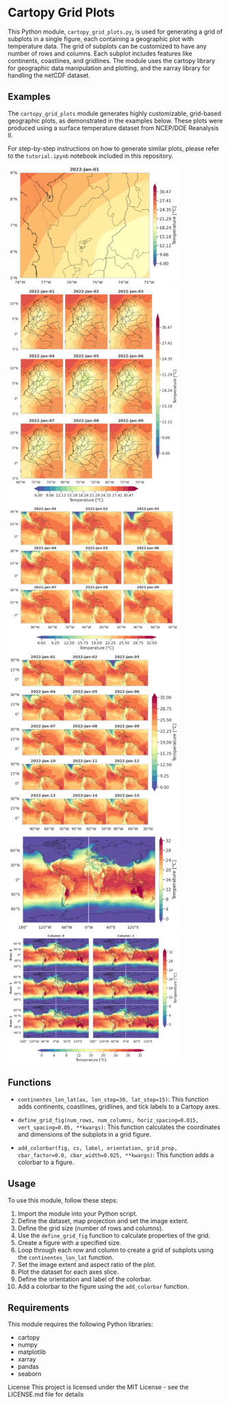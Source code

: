 # Cartopy Grid Plots

This Python module, `cartopy_grid_plots.py`, is used for generating a grid of subplots in a single figure, each containing a geographic plot with temperature data. The grid of subplots can be customized to have any number of rows and columns. Each subplot includes features like continents, coastlines, and gridlines. The module uses the cartopy library for geographic data manipulation and plotting, and the xarray library for handling the netCDF dataset.

## Examples

The `cartopy_grid_plots` module generates highly customizable, grid-based geographic plots, as demonstrated in the examples below. These plots were produced using a surface temperature dataset from NCEP/DOE Reanalysis II. 

For step-by-step instructions on how to generate similar plots, please refer to the `tutorial.ipynb` notebook included in this repository.

<img src="figures/amva.png" alt="Colombian's departments and AVA shape added" width="400"/>

<img src="figures/departamentos.png" alt="Colombian's departments shape" width="400"/>

<img src="figures/example_1.png" alt="Example 1: 3x3 grid, regional temperature, horizontal colorbar" width="400"/>

<img src="figures/example_2.png" alt="Example 2: 4x4 grid, regional temperature, vertical colorbar" width="400"/>

<img src="figures/example_4.png" alt="Example 4: Global temperature, vertical colorbar" width="400"/>

<img src="figures/example_0.png" alt="Example 3: 2x3 grid, Global temperature, two colorbars" width="400"/>


## Functions
* `continentes_lon_lat(ax, lon_step=30, lat_step=15)`: This function adds continents, coastlines, gridlines, and tick labels to a Cartopy axes.

* `define_grid_fig(num_rows, num_columns, horiz_spacing=0.015, vert_spacing=0.05, **kwargs)`: This function calculates the coordinates and dimensions of the subplots in a grid figure.

* `add_colorbar(fig, cs, label, orientation, grid_prop, cbar_factor=0.8, cbar_width=0.025, **kwargs)`: This function adds a colorbar to a figure.

## Usage
To use this module, follow these steps:

1. Import the module into your Python script.
2. Define the dataset, map projection and set the image extent.
3. Define the grid size (number of rows and columns).
4. Use the `define_grid_fig` function to calculate properties of the grid.
5. Create a figure with a specified size.
6. Loop through each row and column to create a grid of subplots using the `continentes_lon_lat` function.
7. Set the image extent and aspect ratio of the plot.
8. Plot the dataset for each axes slice.
9. Define the orientation and label of the colorbar.
10. Add a colorbar to the figure using the `add_colorbar` function.

## Requirements
This module requires the following Python libraries:

* cartopy
* numpy
* matplotlib
* xarray
* pandas
* seaborn


License
This project is licensed under the MIT License - see the LICENSE.md file for details